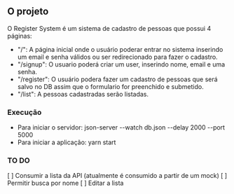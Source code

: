 

## O projeto
  O Register System é um sistema de cadastro de pessoas que possui 4 páginas:
 - "/": A página inicial onde o usuário poderar entrar no sistema inserindo um email e senha válidos ou ser redirecionado para fazer o cadastro.
 - "/signup": O usuario poderá criar um user, inserindo nome, email e uma senha.
 - "/register": O usuário podera fazer um cadastro de pessoas que será salvo no DB assim que o formulario for preenchido e submetido.
 - "/list": A pessoas cadastradas serão listadas.

### Execução

- Para iniciar o servidor: json-server --watch db.json --delay 2000 --port 5000
- Para iniciar a aplicação: yarn start

### TO DO

[ ] Consumir a lista da API (atualmente é consumido a partir de um mock)
[ ] Permitir busca por nome
[ ] Editar a lista


